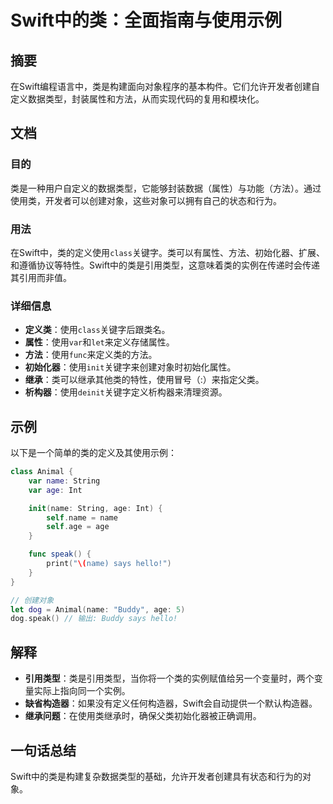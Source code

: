 <!--
Meta Description: # Swift中的类：全面指南与使用示例 ## 摘要 在Swift编程语言中，类是构建面向对象程序的基本构件。它们允许开发者创建自定义数据类型，封装属性和方法，从而实现代码的复用和模块化。 ## 文档 ### 目的 类是一种用户自定义的数据类型，它能够封装数据（属性）与功能（方法）。通过使用类，开发...
Meta Keywords: name, age, class, var, 初始化器
-->

# Swift中的类：全面指南与使用示例

## 摘要
在Swift编程语言中，类是构建面向对象程序的基本构件。它们允许开发者创建自定义数据类型，封装属性和方法，从而实现代码的复用和模块化。

## 文档
### 目的
类是一种用户自定义的数据类型，它能够封装数据（属性）与功能（方法）。通过使用类，开发者可以创建对象，这些对象可以拥有自己的状态和行为。

### 用法
在Swift中，类的定义使用`class`关键字。类可以有属性、方法、初始化器、扩展、和遵循协议等特性。Swift中的类是引用类型，这意味着类的实例在传递时会传递其引用而非值。

### 详细信息
- **定义类**：使用`class`关键字后跟类名。
- **属性**：使用`var`和`let`来定义存储属性。
- **方法**：使用`func`来定义类的方法。
- **初始化器**：使用`init`关键字来创建对象时初始化属性。
- **继承**：类可以继承其他类的特性，使用冒号（:）来指定父类。
- **析构器**：使用`deinit`关键字定义析构器来清理资源。

## 示例
以下是一个简单的类的定义及其使用示例：

```swift
class Animal {
    var name: String
    var age: Int

    init(name: String, age: Int) {
        self.name = name
        self.age = age
    }

    func speak() {
        print("\(name) says hello!")
    }
}

// 创建对象
let dog = Animal(name: "Buddy", age: 5)
dog.speak() // 输出: Buddy says hello!
```

## 解释
- **引用类型**：类是引用类型，当你将一个类的实例赋值给另一个变量时，两个变量实际上指向同一个实例。
- **缺省构造器**：如果没有定义任何构造器，Swift会自动提供一个默认构造器。
- **继承问题**：在使用类继承时，确保父类初始化器被正确调用。

## 一句话总结
Swift中的类是构建复杂数据类型的基础，允许开发者创建具有状态和行为的对象。